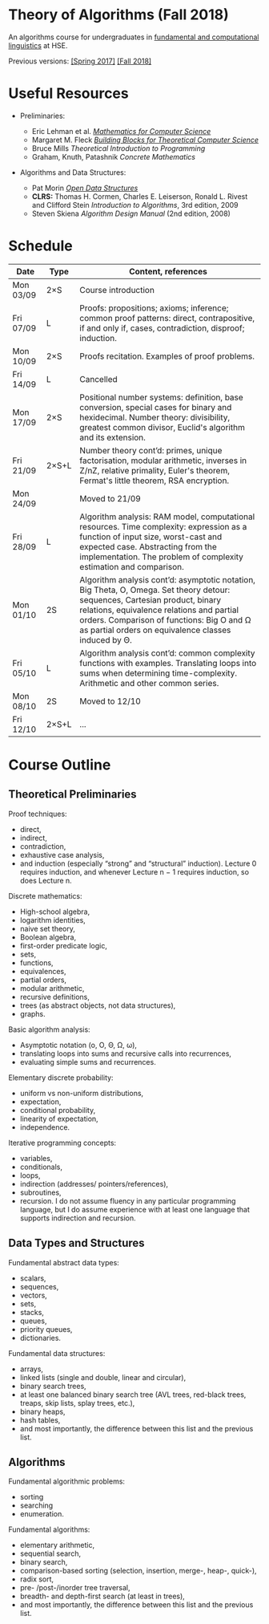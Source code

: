 
# Theory of Algorithms (Fall 2018)

An algorithms course for undergraduates in [fundamental and computational linguistics](https://www.hse.ru/en/ba/ling/) at HSE.

Previous versions: [[Spring 2017]](https://github.com/mkuznets/hse-ling-algorithms/tree/2017-spring) [[Fall 2018]](https://github.com/mkuznets/hse-ling-algorithms/tree/2018-spring)

# Useful Resources

* Preliminaries:
  * Eric Lehman et al. *[Mathematics for Computer Science](https://courses.csail.mit.edu/6.042/spring18/mcs.pdf)*
  * Margaret M. Fleck *[Building Blocks for Theoretical Computer Science](http://mfleck.cs.illinois.edu/building-blocks/)*
  * Bruce Mills *Theoretical Introduction to Programming*
  * Graham, Knuth, Patashnik *Concrete Mathematics*

* Algorithms and Data Structures:
  * Pat Morin *[Open Data Structures](http://opendatastructures.org)*
  * **CLRS:** Thomas H. Cormen, Charles E. Leiserson, Ronald L. Rivest and Clifford Stein *Introduction to Algorithms*, 3rd edition, 2009
  * Steven Skiena *Algorithm Design Manual* (2nd edition, 2008)

# Schedule

| Date      	| Type  	| Content, references                                                                                                                                                                                                                                                           	|
|-----------	|-------	|-------------------------------------------------------------------------------------------------------------------------------------------------------------------------------------------------------------------------------------------------------------------------------	|
| Mon 03/09 	| 2×S   	| Course introduction                                                                                                                                                                                                                                                           	|
| Fri 07/09 	| L     	| Proofs: propositions; axioms; inference; common proof patterns: direct, contrapositive, if and only if, cases, contradiction, disproof; induction.                                                                                                                            	|
| Mon 10/09 	| 2×S   	| Proofs recitation. Examples of proof problems.                                                                                                                                                                                                                                	|
| Fri 14/09 	| L     	| Cancelled                                                                                                                                                                                                                                                                     	|
| Mon 17/09 	| 2×S   	| Positional number systems: definition, base conversion, special cases for binary and hexidecimal. Number theory: divisibility, greatest common divisor, Euclid's algorithm and its extension.                                                                                 	|
| Fri 21/09 	| 2×S+L 	| Number theory cont’d: primes, unique factorisation, modular arithmetic, inverses in Z/nZ, relative primality, Euler's theorem, Fermat's little theorem, RSA encryption.                                                                                                       	|
| Mon 24/09 	|       	| Moved to 21/09                                                                                                                                                                                                                                                                	|
| Fri 28/09 	| L     	| Algorithm analysis: RAM model, computational resources. Time complexity: expression as a function of input size, worst-cast and expected case. Abstracting from the implementation. The problem of complexity estimation and comparison.                                      	|
| Mon 01/10 	| 2S    	| Algorithm analysis cont’d: asymptotic notation, Big Theta, O, Omega. Set theory detour: sequences, Cartesian product, binary relations, equivalence relations and partial orders. Comparison of functions: Big O and Ω as partial orders on equivalence classes induced by Θ. 	|
| Fri 05/10 	| L     	| Algorithm analysis cont’d: common complexity functions with examples. Translating loops into sums when determining time-complexity. Arithmetic and other common series.                                                                                                       	|
| Mon 08/10 	| 2S    	| Moved to 12/10                                                                                                                                                                                                                                                                	|
| Fri 12/10 	| 2×S+L 	| ...                                                                                                                                                                                                                                                                           	|

# Course Outline

## Theoretical Preliminaries

Proof techniques:
* direct,
* indirect,
* contradiction,
* exhaustive case analysis,
* and induction (especially “strong” and “structural” induction).
Lecture 0 requires induction, and whenever Lecture n − 1 requires induction, so does Lecture n.

Discrete mathematics:
* High-school algebra,
* logarithm identities,
* naive set theory,
* Boolean algebra,
* first-order predicate logic,
* sets,
* functions,
* equivalences,
* partial orders,
* modular arithmetic,
* recursive definitions,
* trees (as abstract objects, not data structures),
* graphs.

Basic algorithm analysis:
* Asymptotic notation (o, O, Θ, Ω, ω),
* translating loops into sums and recursive calls into recurrences,
* evaluating simple sums and recurrences.

Elementary discrete probability:
* uniform vs non-uniform distributions,
* expectation,
* conditional probability,
* linearity of expectation,
* independence.

Iterative programming concepts:
* variables,
* conditionals,
* loops,
* indirection (addresses/ pointers/references),
* subroutines,
* recursion.
I do not assume fluency in any particular programming language, but I do assume experience with at least one language that supports indirection and recursion.

## Data Types and Structures

Fundamental abstract data types:
* scalars,
* sequences,
* vectors,
* sets,
* stacks,
* queues,
* priority queues,
* dictionaries.


Fundamental data structures:
* arrays,
* linked lists (single and double, linear and circular),
* binary search trees,
* at least one balanced binary search tree (AVL trees, red-black trees, treaps, skip lists, splay trees, etc.),
* binary heaps,
* hash tables,
* and most importantly, the difference between this list and the previous list.


## Algorithms

Fundamental algorithmic problems:
* sorting
* searching
* enumeration.

Fundamental algorithms:
* elementary arithmetic,
* sequential search,
* binary search,
* comparison-based sorting (selection, insertion, merge-, heap-, quick-),
* radix sort,
* pre- /post-/inorder tree traversal,
* breadth- and depth-first search (at least in trees),
* and most importantly, the difference between this list and the previous list.
